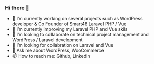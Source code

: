 ### Hi there 👋

- 🔭 I’m currently working on several projects such as WordPress developer & Co Founder of Smart48 Laravel PHP / Vue
- 🌱 I’m currently improving my Laravel PHP and Vue skils
- 👯 I’m looking to collaborate on technical project management and WordPress / Laravel development
- 🤔 I’m looking for collabration on Laravel and Vue
- 💬 Ask me about WordPress, WooCommerce 
- 📫 How to reach me: Github, LinkedIn

